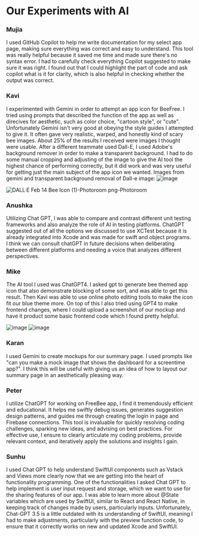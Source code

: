 # Our Experiments with AI

### Mujia
I used GitHub Copilot to help me write documentation for my select app page, making sure everything was correct and easy to understand. This tool was really helpful because it saved me time and made sure there's no syntax error. I had to carefully check everything Copilot suggested to make sure it was right. I found out that I could highlight the part of code and ask copilot what is it for clarity, which is also helpful in checking whether the output was correct.


### Kavi
I experimented with Gemini in order to attempt an app icon for BeeFree. I tried using prompts that described the function of the app as well as direcives for aesthetic, such as color choice, "cartoon style", or "cute". Unfortunately Gemini isn't very good at obeying the style guides I attempted to give it. It often gave very realistic, warped, and honestly kind of scary bee images. About 25% of the results I received were images I thought were usable. After a different teammate used Dall-E, I used Adobe's background remover in order to make a transparent background. I had to do some manual cropping and adjusting of the image to give the AI tool the highest chance of performing correctly, but it did work and was very useful for getting just the main subject of the app icon we wanted.
Images from gemini and transparent background removal of Dall-e image: ![image](https://github.com/ucsb-cs148-w24/project-pj12-appblocker/assets/52797797/a5894a7b-61e0-4518-851b-49d908864c45)

![DALL·E Feb 14 Bee Icon (1)-Photoroom png-Photoroom](https://github.com/ucsb-cs148-w24/project-pj12-appblocker/assets/52797797/05adc8cc-2061-4387-bb2d-8c72a6139356)


### Anushka
Utilizing Chat GPT, I was able to compare and contrast different unit testing frameworks and also analyze the role of AI in testing platforms. ChatGPT suggested out of all the options we discussed to use XCTest because it is already integrated into Xcode and was made for swift and object programs. I think we can consult chatGPT in future decisions when deliberating between different platforms and needing a voice that analyzes different perspectives.



### Mike
The AI tool I used was ChatGPT4. I asked gpt to generate bee themed app icon that also demonstrate blocking of some sort, and was able to get this result. Then Kavi was able to use online photo editing tools to make the icon fit our blue theme more. On top of this I also tried using GPT4 to make frontend changes, where I could upload a screenshot of our mockup and have it product some basic frontend code which I found pretty helpful.

![image](https://github.com/ucsb-cs148-w24/project-pj12-appblocker/assets/52797797/0f73fe25-71b3-4ee8-9041-f819a76cb45e) ![image](https://github.com/ucsb-cs148-w24/project-pj12-appblocker/assets/52797797/79fa9fd8-99d4-4586-a23e-b4f00434ec6a)


### Karan
I used Gemini to create mockups for our summary page. I used prompts like "can you make a mock image that shows the dashboard for a screentime app?". I think this will be useful with giving us an idea of how to layout our summary page in an aesthetically pleasing way. 

### Peter
I utilize ChatGPT for working on FreeBee app, I find it tremendously efficient and educational. It helps me swiftly debug issues, generates suggestion design patterns, and guides me through creating the login in page and Firebase connections. This tool is invaluable for quickly resolving coding challenges, sparking new ideas, and advising on best practices. For effective use, I ensure to clearly articulate my coding problems, provide relevant context, and iteratively apply the solutions and insights I gain.

### Sunhu
I used Chat GPT to help understand SwiftUI components such as Vstack and Views more clearly now that we are getting into the heart of functionality programming. One of the functionalities I asked Chat GPT to help implement is user input request and storage, which we want to use for the sharing features of our app. I was able to learn more about @State variables which are used by SwiftUI, similar to React and React Native, in keeping track of changes made by users, particularly inputs. Unfortunately, Chat-GPT 3.5 is a little outdated with its understanding of SwiftUI, meaning I had to make adjustments, particularly with the preview function code, to ensure that it correctly works on new and updated Xcode and SwiftUI.


